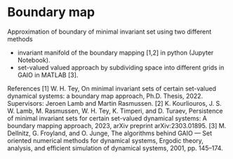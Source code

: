 # Boundary map 

Approximation of boundary of minimal invariant set using two different methods
- invariant manifold of the boundary mapping [1,2] in python (Jupyter Notebook).
- set-valued valued approach by subdividing space into different grids in GAIO in MATLAB [3].

References
[1] W. H. Tey, On minimal invariant sets of certain set-valued dynamical systems: a boundary map approach, Ph.D. Thesis, 2022. Supervisors:
Jeroen Lamb and Martin Rasmussen.
[2] K. Kourliouros, J. S. W. Lamb, M. Rasmussen, W. H. Tey, K. Timperi, and D. Turaev, Persistence of minimal invariant sets for certain
set-valued dynamical systems: A boundary mapping approach, 2023, arXiv preprint arXiv:2303.01895.
[3] M. Dellnitz, G. Froyland, and O. Junge, The algorithms behind GAIO — Set oriented numerical
methods for dynamical systems, Ergodic theory, analysis, and efficient simulation of dynamical systems,
2001, pp. 145–174.
